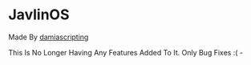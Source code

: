 # JavlinOS
Made By [damiascripting](repl.it/@damiascripting)
       
        
This Is No Longer Having Any Features Added To It. Only Bug Fixes :(
                                                   -
